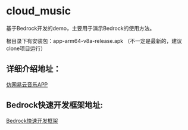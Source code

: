 # cloud_music

基于Bedrock开发的demo，主要用于演示Bedrock的使用方法。

根目录下有安装包：app-arm64-v8a-release.apk （不一定是最新的，建议clone项目运行）

## 详细介绍地址：

[仿网易云音乐APP](https://juejin.im/post/6881093329317019662/)

## Bedrock快速开发框架地址:

[Bedrock快速开发框架](https://github.com/bladeofgod/Bedrock)
